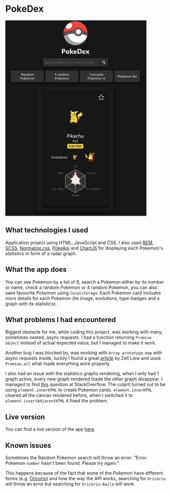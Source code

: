 # PokeDex

![Screenshot of the app](https://github.com/TZ-fn/PokeDex/blob/master/assets/img/app_screenshot.jpg)

## What technologies I used

Application project using HTML, JavaScript and CSS. I also used [BEM](https://en.bem.info/), [SCSS](https://sass-lang.com/), [Normalize.css](https://necolas.github.io/normalize.css/), [PokeApi](https://pokeapi.co/) and [ChartJS](https://www.chartjs.org/) for displaying each Pokemon's statistics in form of a radar graph.

## What the app does

You can see Pokemon by a list of 8, search a Pokemon either by its number or name, check a random Pokemon or 4 random Pokemon, you can also save favourite Pokemon using `localstorage`. Each Pokemon card includes more details for each Pokemon (its image, evolutions, type-badges and a graph with its statistics).

## What problems I had encountered

Biggest obstacle for me, while coding this project, was working with many, sometimes nested, async requests. I had a function returning `Promise object` instead of actual expected value, but I managed to make it work.

Another bug I was blocked by, was working with `Array.prototype.map` with async requests inside, luckily I found a great [article](https://zellwk.com/blog/async-await-in-loops/) by Zell Liew and used `Promise.all` what made everything work properly.

I also had an issue with the statistics graphs rendering, when I only had 1 graph active, every new graph rendered made the other graph disappear. I managed to find [this](https://stackoverflow.com/questions/24621810/html5-canvas-reset-when-adding-to-the-body-with-javascript) question at StackOverflow. The culprit turned out to be using `element.innerHTML` to create Pokemon cards.
`element.innerHTML` cleared all the canvas rendered before, when I switched it to `element.insertAdjacentHTML` it fixed the problem.

## Live version

You can find a live version of the app [here](https://tz-fn.github.io/PokeDex/).

## Known issues

Sometimes the Random Pokemon search will throw an error: "Error: Pokemon `number` hasn't been found. Please try again."

This happens because of the fact that some of the Pokemon have different forms (e.g. [Oricorio](<https://bulbapedia.bulbagarden.net/wiki/Oricorio_(Pok%C3%A9mon)>)) and how the way the API works, searching for `Oricorio` will throw an error but searching for `Oricorio-Baile` will work.
